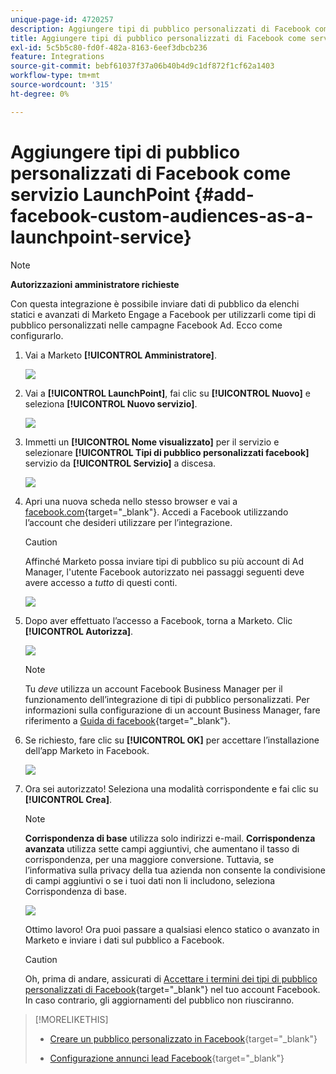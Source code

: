 ```yaml
---
unique-page-id: 4720257
description: Aggiungere tipi di pubblico personalizzati di Facebook come servizio LaunchPoint - Documentazione di Marketo - Documentazione del prodotto
title: Aggiungere tipi di pubblico personalizzati di Facebook come servizio LaunchPoint
exl-id: 5c5b5c80-fd0f-482a-8163-6eef3dbcb236
feature: Integrations
source-git-commit: bebf61037f37a06b40b4d9c1df872f1cf62a1403
workflow-type: tm+mt
source-wordcount: '315'
ht-degree: 0%

---
```


# Aggiungere tipi di pubblico personalizzati di Facebook come servizio LaunchPoint {#add-facebook-custom-audiences-as-a-launchpoint-service}

>[!NOTE]
>
>**Autorizzazioni amministratore richieste**

Con questa integrazione è possibile inviare dati di pubblico da elenchi statici e avanzati di Marketo Engage a Facebook per utilizzarli come tipi di pubblico personalizzati nelle campagne Facebook Ad. Ecco come configurarlo.

1. Vai a Marketo **[!UICONTROL Amministratore]**.

   ![](assets/image2016-11-29-10-3a50-3a29.png)

1. Vai a **[!UICONTROL LaunchPoint]**, fai clic su **[!UICONTROL Nuovo]** e seleziona **[!UICONTROL Nuovo servizio]**.

   ![](assets/image2016-11-29-10-3a51-3a11.png)

1. Immetti un **[!UICONTROL Nome visualizzato]** per il servizio e selezionare **[!UICONTROL Tipi di pubblico personalizzati facebook]** servizio da **[!UICONTROL Servizio]** a discesa.

   ![](assets/image2016-11-29-12-3a51-3a8.png)

1. Apri una nuova scheda nello stesso browser e vai a [facebook.com](https://www.facebook.com/){target="_blank"}. Accedi a Facebook utilizzando l’account che desideri utilizzare per l’integrazione.

   >[!CAUTION]
   >
   >Affinché Marketo possa inviare tipi di pubblico su più account di Ad Manager, l&#39;utente Facebook autorizzato nei passaggi seguenti deve avere accesso a *tutto* di questi conti.

   ![](assets/image2016-11-29-10-3a52-3a29.png)

1. Dopo aver effettuato l’accesso a Facebook, torna a Marketo. Clic **[!UICONTROL Autorizza]**.

   ![](assets/fb-custom-authorize-hand.png)

   >[!NOTE]
   >
   >Tu _deve_ utilizza un account Facebook Business Manager per il funzionamento dell’integrazione di tipi di pubblico personalizzati. Per informazioni sulla configurazione di un account Business Manager, fare riferimento a [Guida di facebook](https://www.facebook.com/business/help/1710077379203657){target="_blank"}.

1. Se richiesto, fare clic su **[!UICONTROL OK]** per accettare l’installazione dell’app Marketo in Facebook.

   ![](assets/image2016-11-29-10-3a56-3a3.png)

1. Ora sei autorizzato! Seleziona una modalità corrispondente e fai clic su **[!UICONTROL Crea]**.

   >[!NOTE]
   >
   >**Corrispondenza di base** utilizza solo indirizzi e-mail. **Corrispondenza avanzata** utilizza sette campi aggiuntivi, che aumentano il tasso di corrispondenza, per una maggiore conversione. Tuttavia, se l’informativa sulla privacy della tua azienda non consente la condivisione di campi aggiuntivi o se i tuoi dati non li includono, seleziona Corrispondenza di base.

   ![](assets/fb-custom-adv-matching-hands.png)

   Ottimo lavoro! Ora puoi passare a qualsiasi elenco statico o avanzato in Marketo e inviare i dati sul pubblico a Facebook.

   >[!CAUTION]
   >
   >Oh, prima di andare, assicurati di [Accettare i termini dei tipi di pubblico personalizzati di Facebook](https://www.facebook.com/ads/manage/customaudiences/tos.php){target="_blank"} nel tuo account Facebook. In caso contrario, gli aggiornamenti del pubblico non riusciranno.

>[!MORELIKETHIS]
>
>* [Creare un pubblico personalizzato in Facebook](/help/marketo/product-docs/demand-generation/facebook/create-a-custom-audience-in-facebook.md){target="_blank"}
>
>* [Configurazione annunci lead Facebook](/help/marketo/product-docs/demand-generation/facebook/set-up-facebook-lead-ads.md){target="_blank"}
